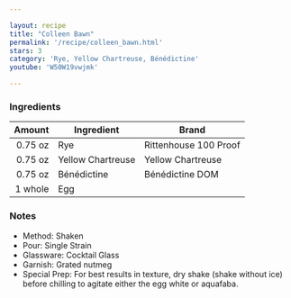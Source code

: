 ```yaml
---

layout: recipe
title: "Colleen Bawn"
permalink: '/recipe/colleen_bawn.html'
stars: 3
category: 'Rye, Yellow Chartreuse, Bénédictine'
youtube: 'W50W19vwjmk'

---
```


### Ingredients

| Amount  | Ingredient        | Brand                 |
| ------: | ----------------- | --------------------- |
| 0.75 oz | Rye               | Rittenhouse 100 Proof |
| 0.75 oz | Yellow Chartreuse | Yellow Chartreuse     |
| 0.75 oz | Bénédictine       | Bénédictine DOM       |
| 1 whole | Egg               |
 


### Notes

- Method: Shaken
- Pour: Single Strain
- Glassware: Cocktail Glass
- Garnish: Grated nutmeg
- Special Prep: For best results in texture, dry shake (shake without ice) before chilling to agitate either the egg white or aquafaba.


